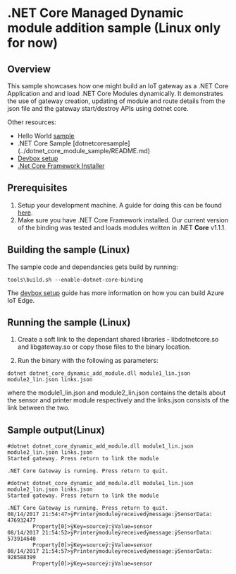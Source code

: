 .NET Core Managed Dynamic module addition sample (Linux only for now) 
=====================================================================

Overview
--------

This sample showcases how one might build an IoT gateway as a .NET Core Application and and 
load .NET Core Modules dynamically. It demonstrates the use of gateway creation, updating of 
module and route details from the json file and the gateway start/destroy APIs using dotnet 
core.

Other resources:
- Hello World [sample](../hello_world/README.md)
- .NET Core Sample [dotnetcoresample] (../dotnet_core_module_sample/README.md)
- [Devbox setup](../../doc/devbox_setup.md)
- [.Net Core Framework Installer](https://www.microsoft.com/net/download/core)

Prerequisites
--------------
1. Setup your development machine. A guide for doing this can be found [here](../../doc/devbox_setup.md).
2. Make sure you have .NET Core Framework installed. Our current version of the binding was tested and loads modules written in .NET **Core** v1.1.1.

Building the sample (Linux)
---------------------------
The sample code and dependancies gets build by running:
```
tools\build.sh --enable-dotnet-core-binding
```


The [devbox setup](../../doc/devbox_setup.md) guide has more information on how you can build Azure IoT Edge.


Running the sample (Linux)
--------------------------

1. Create a soft link to the dependant shared libraries - libdotnetcore.so and libgateway.so 
   or copy those files to the binary location.

2. Run the binary with the following as parameters:
```   
dotnet dotnet_core_dynamic_add_module.dll module1_lin.json module2_lin.json links.json
```
   where the module1_lin.json and module2_lin.json contains the details about the sensor and printer module
   respectively and the links.json consists of the link between the two. 

 
Sample output(Linux)
--------------------
```
#dotnet dotnet_core_dynamic_add_module.dll module1_lin.json module2_lin.json links.json
Started gateway. Press return to link the module

.NET Core Gateway is running. Press return to quit.

#dotnet dotnet_core_dynamic_add_module.dll module1_lin.json module2_lin.json links.json
Started gateway. Press return to link the module

.NET Core Gateway is running. Press return to quit.
08/14/2017 21:54:47>ÿPrinterÿmoduleÿreceivedÿmessage:ÿSensorData: 476932477
        Property[0]>ÿKey=sourceÿ:ÿValue=sensor
08/14/2017 21:54:52>ÿPrinterÿmoduleÿreceivedÿmessage:ÿSensorData: 573914640
        Property[0]>ÿKey=sourceÿ:ÿValue=sensor
08/14/2017 21:54:57>ÿPrinterÿmoduleÿreceivedÿmessage:ÿSensorData: 928588399
        Property[0]>ÿKey=sourceÿ:ÿValue=sensor
```
  	 

